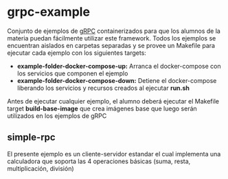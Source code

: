 # grpc-example
Conjunto de ejemplos de [gRPC](https://grpc.io/) containerizados para que los alumnos de la materia puedan fácilmente utilizar este framework. Todos los ejemplos se encuentran aislados en carpetas separadas y se provee un Makefile para ejecutar cada ejemplo con los siguientes targets:
* **example-folder-docker-compose-up:** Arranca el docker-compose con los servicios que componen el ejemplo
* **example-folder-docker-compose-down:** Detiene el docker-compose liberando los servicios y recursos creados al ejecutar **run.sh**

Antes de ejecutar cualquier ejemplo, el alumno deberá ejecutar el Makefile target **build-base-image** que crea imágenes base que luego serán utilizados en los ejemplos de gRPC

## simple-rpc
El presente ejemplo es un cliente-servidor estandar el cual implementa una calculadora que soporta las 4 operaciones básicas (suma, resta, multiplicación, división)
